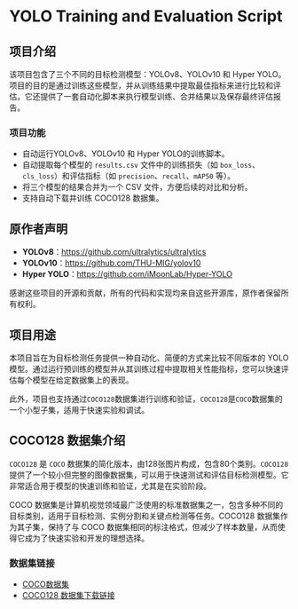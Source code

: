 # YOLO Training and Evaluation Script

## 项目介绍

该项目包含了三个不同的目标检测模型：YOLOv8、YOLOv10 和 Hyper YOLO。项目的目的是通过训练这些模型，并从训练结果中提取最佳指标来进行比较和评估。它还提供了一套自动化脚本来执行模型训练、合并结果以及保存最终评估报告。

### 项目功能
- 自动运行YOLOv8、YOLOv10 和 Hyper YOLO的训练脚本。
- 自动提取每个模型的 `results.csv` 文件中的训练损失（如 `box_loss`、`cls_loss`）和评估指标（如 `precision`、`recall`、`mAP50` 等）。
- 将三个模型的结果合并为一个 CSV 文件，方便后续的对比和分析。
- 支持自动下载并训练 COCO128 数据集。

## 原作者声明

- **YOLOv8**：https://github.com/ultralytics/ultralytics
- **YOLOv10**：https://github.com/THU-MIG/yolov10
- **Hyper YOLO**：https://github.com/iMoonLab/Hyper-YOLO

感谢这些项目的开源和贡献，所有的代码和实现均来自这些开源库，原作者保留所有权利。

## 项目用途

本项目旨在为目标检测任务提供一种自动化、简便的方式来比较不同版本的 YOLO 模型。通过运行预训练的模型并从其训练过程中提取相关性能指标，您可以快速评估每个模型在给定数据集上的表现。

此外，项目也支持通过`COCO128`数据集进行训练和验证，`COCO128`是`COCO`数据集的一个小型子集，适用于快速实验和调试。

## COCO128 数据集介绍

`COCO128` 是 `COCO` 数据集的简化版本，由128张图片构成，包含80个类别。`COCO128` 提供了一个较小但完整的图像数据集，可以用于快速测试和评估目标检测模型。它非常适合用于模型的快速训练和验证，尤其是在实验阶段。

COCO 数据集是计算机视觉领域最广泛使用的标准数据集之一，包含多种不同的目标类别，适用于目标检测、实例分割和关键点检测等任务。COCO128 数据集作为其子集，保持了与 COCO 数据集相同的标注格式，但减少了样本数量，从而使得它成为了快速实验和开发的理想选择。

### 数据集链接
- [COCO数据集](http://cocodataset.org/)
- [COCO128 数据集下载链接](https://github.com/ultralytics/coco128)
